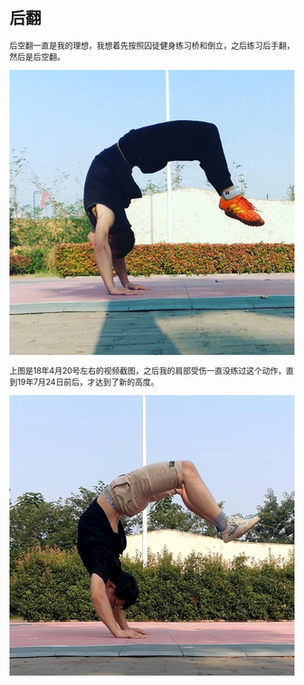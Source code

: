 # 后翻

后空翻一直是我的理想，我想着先按照囚徒健身练习桥和倒立，之后练习后手翻，然后是后空翻。

![](images/180420.jpg)

上图是18年4月20号左右的视频截图，之后我的肩部受伤一直没练过这个动作，直到19年7月24日前后，才达到了新的高度。

![](images/190724.jpg)
